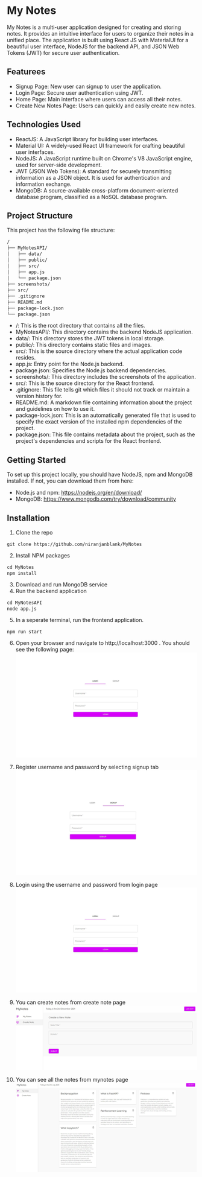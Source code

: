 # My Notes
My Notes is a multi-user application designed for creating and storing notes. It provides an intuitive interface for users to organize their notes in a unified place. The application is built using React JS with MaterialUI for a beautiful user interface, NodeJS for the backend API, and JSON Web Tokens (JWT) for secure user authentication.

## Featurees
* Signup Page: New user can signup to user the application.
* Login Page: Secure user authentication using JWT.
* Home Page: Main interface where users can access all their notes.
* Create New Notes Page: Users can quickly and easily create new notes.

## Technologies Used
* ReactJS: A JavaScript library for building user interfaces.
* Material UI: A widely-used React UI framework for crafting beautiful user interfaces.
* NodeJS: A JavaScript runtime built on Chrome's V8 JavaScript engine, used for server-side development.
* JWT (JSON Web Tokens): A standard for securely transmitting information as a JSON object. It is used for authentication and information exchange.
* MongoDB: A source-available cross-platform document-oriented database program, classified as a NoSQL database program.

## Project Structure
This project has the following file structure:
```
/
├── MyNotesAPI/
│   ├── data/
│   ├── public/
│   ├── src/
│   ├── app.js
│   └── package.json
├── screenshots/
├── src/
├── .gitignore
├── README.md
├── package-lock.json
└── package.json
```

* /: This is the root directory that contains all the files.
* MyNotesAPI/: This directory contains the backend NodeJS application.
* data/: This directory stores the JWT tokens in local storage.
* public/: This directory contains static files and images.
* src/: This is the source directory where the actual application code resides.
* app.js: Entry point for the Node.js backend.
* package.json: Specifies the Node.js backend dependencies.
* screenshots/: This directory includes the screenshots of the application.
* src/: This is the source directory for the React frontend.
* .gitignore: This file tells git which files it should not track or maintain a version history for.
* README.md: A markdown file containing information about the project and guidelines on how to use it.
* package-lock.json: This is an automatically generated file that is used to specify the exact version of the installed npm dependencies of the project.
* package.json: This file contains metadata about the project, such as the project's dependencies and scripts for the React frontend.

## Getting Started
To set up this project locally, you should have NodeJS, npm and MongoDB installed. If not, you can download them from here:
* Node.js and npm: https://nodejs.org/en/download/
* MongoDB: https://www.mongodb.com/try/download/community

## Installation
1. Clone the repo
```
git clone https://github.com/niranjanblank/MyNotes
```

2. Install NPM packages
```
cd MyNotes
npm install
```

3. Download and run MongoDB service
4. Run the backend application
```
cd MyNotesAPI
node app.js
```
5. In a seperate terminal, run the frontend application.
```
npm run start
```
6. Open your browser and navigate to http://localhost:3000 . You should see the following page:
![Login Page](screenshots/login_page.JPG)

7. Register username and password by selecting signup tab
![Signup Page](screenshots/sign_up_page.jpg)

8. Login using the username and password from login page
![Login Page](screenshots/login_page.JPG)

9. You can create notes from create note page
![Create Page](screenshots/create_notes.JPG)

10. You can see all the notes from mynotes page
![Home Page](screenshots/my_notes.JPG)

